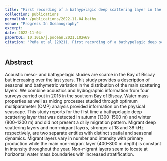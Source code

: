 ```yaml
---
title: "First recording of a bathypelagic deep scattering layer in the Bay of Biscay."
collection: publications
permalink: /publications/2022-11-04-bathy
venue: "Progress In Oceanography"
excerpt: 
date: 2022-11-04-
paperDOI: 10.1016/j.pocean.2021.102669
citation: 'Peña et al (2021). First recording of a bathypelagic deep scattering layer in the Bay of Biscay. Progress In Oceanography. Volume 198, 102669,2021. 10.1016/j.pocean.2021.102669'
---
```


## Abstract
Acoustic meso- and bathypelagic studies are scarce in the Bay of Biscay but increasing over the last years. This study provides a description of seasonal and bathymetric variation in the distribution of the main scattering layers. We combine acoustics and hydrographic information from four surveys carried out in 2015 in the southern Bay of Biscay. Water mass properties as well as mixing processes studied through optimum multiparameter (OMP) analysis provided information on the physical seascape. This study reports for the first time a bathypelagic deep scattering layer that was detected in autumn (1300–1500 m) and winter (800–1200 m) and did not present a daily migration pattern. Migrant deep scattering layers and non-migrant layers, stronger at 18 and 38 kHz respectively, are two separate entities with distinct spatial and seasonal dynamics. Migrant layers vary in number and intensity with primary production while the main non-migrant layer (400–800 m depth) is constant in intensity throughout the year. Non-migrant layers seem to locate at horizontal water mass boundaries with increased stratification.
